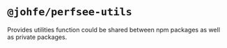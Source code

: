 # `@johfe/perfsee-utils`

Provides utilities function could be shared between npm packages as well as private packages.
